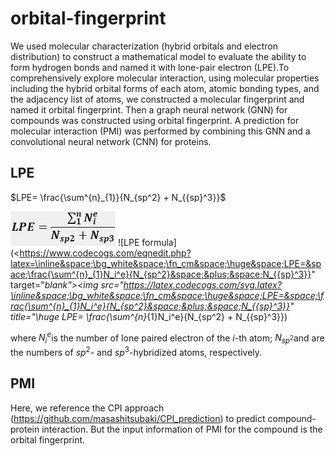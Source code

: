 # orbital-fingerprint

 We used molecular characterization (hybrid orbitals and electron distribution) to construct a mathematical model to evaluate the ability to form hydrogen bonds and named it with lone-pair electron (LPE).To comprehensively explore molecular interaction, using molecular properties including the hybrid orbital forms of each atom, atomic bonding types, and the adjacency list of atoms, we constructed a molecular fingerprint and named it orbital fingerprint. Then a graph neural network (GNN) for compounds was constructed using orbital fingerprint. A prediction for molecular interaction (PMI) was performed by combining this GNN and a convolutional neural network (CNN) for proteins.

## LPE

$LPE= \frac{\sum^{n}_{1}}{N_{sp^2} + N_{{sp}^3}}$

![1563772391607](./1563772391607.png)
![LPE formula](<https://www.codecogs.com/eqnedit.php?latex=\inline&space;\bg_white&space;\fn_cm&space;\huge&space;LPE=&space;\frac{\sum^{n}_{1}N_i^e}{N_{sp^2}&space;&plus;&space;N_{{sp}^3}}" target="_blank"><img src="https://latex.codecogs.com/svg.latex?\inline&space;\bg_white&space;\fn_cm&space;\huge&space;LPE=&space;\frac{\sum^{n}_{1}N_i^e}{N_{sp^2}&space;&plus;&space;N_{{sp}^3}}" title="\huge LPE= \frac{\sum^{n}_{1}N_i^e}{N_{sp^2} + N_{{sp}^3}})

where $N^{e}_{i}​$ is the number of lone paired electron of the $i​$-th atom; $N_{{sp}^2}​$ and  are the numbers of $sp^2​$- and $sp^3​$-hybridized atoms, respectively. 

## PMI

Here, we reference the CPI approach (https://github.com/masashitsubaki/CPI_prediction) to predict compound-protein interaction. But the input information of PMI for the compound is the orbital fingerprint.
